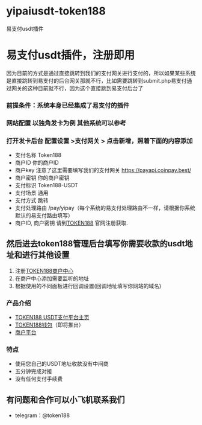 # yipaiusdt-token188
易支付usdt插件

# 易支付usdt插件，注册即用
因为目前的方式是通过直接跳转到我们的支付网关进行支付的，所以如果某些系统是直接跳转到易支付的后台网关那就不行，比如需要跳转到submit.php易支付通过网关的这种目前就不行，因为这个直接跳到易支付后台了
### 前提条件：系统本身已经集成了易支付的插件

### 网站配置 以独角发卡为例 其他系统可以参考
### 打开发卡后台 配置设置 >支付网关 > 点击新增，照着下面的内容添加
 - 支付名称	Token188
- 商户ID	你的商户ID
- 商户key 注意了这里需要填写我们的支付网关 https://payapi.coinpay.best/
- 商户密钥	你的商户密钥
- 支付标识	Token188-USDT
- 支付场景	通用
- 支付方式	跳转
- 支付处理路由	/pay/yipay（每个系统的易支付处理路由不一样，请根据你系统默认的易支付路由填写）
 - 商户ID, 商户密钥  请到[TOKEN188](https://www.token188.com/) 官网注册获取.
## 然后进去token188管理后台填写你需要收款的usdt地址和进行其他设置
1. 注册[TOKEN188商户中心](https://mar.token188.com/)
2. 在商户中心添加需要监听的地址
3. 根据使用的不同面板进行回调设置(回调地址填写你网站的域名)
### 产品介绍

 - [TOKEN188 USDT支付平台主页](https://www.token188.com)
 - [TOKEN188钱包](https://www.token188.com)（即将推出）
 - [商户平台](https://mar.token188.com/)
### 特点
 - 使用您自己的USDT地址收款没有中间商
 - 五分钟完成对接
 - 没有任何支付手续费




## 有问题和合作可以小飞机联系我们
 - telegram：@token188
